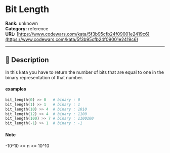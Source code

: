 # Bit Length 

**Rank:** unknown  
**Category:** reference  
**URL:** [https://www.codewars.com/kata/5f3b95cfb24f09001e2419c6](https://www.codewars.com/kata/5f3b95cfb24f09001e2419c6)

---

## 📝 Description

In this kata you have to return the number of bits that are equal to one in the binary representation of that number. 

#### examples

```python
bit_length(0) >> 0   # binary : 0
bit_length(1) >> 1   # binary : 1 
bit_length(10) >> 4  # binary : 1010 
bit_length(12) >> 4  # binary : 1100
bit_length(100) >> 7 # binary : 1100100
bit_length(-1) >> 1  # binary : -1
```

#### Note 

-10^10 <= n <= 10^10

